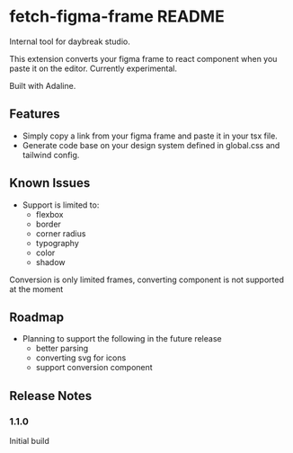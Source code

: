 # fetch-figma-frame README

Internal tool for daybreak studio.

This extension converts your figma frame to react component when you paste it on the editor. Currently experimental.

Built with Adaline.

## Features

- Simply copy a link from your figma frame and paste it in your tsx file.
- Generate code base on your design system defined in global.css and tailwind config.

## Known Issues

- Support is limited to:
  - flexbox
  - border
  - corner radius
  - typography
  - color
  - shadow

Conversion is only limited frames, converting component is not supported at the moment

## Roadmap

- Planning to support the following in the future release
  - better parsing
  - converting svg for icons
  - support conversion component

## Release Notes

### 1.1.0

Initial build
